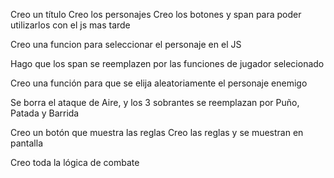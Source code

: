 Creo un título
Creo los personajes
Creo los botones y span para poder utilizarlos con el js mas tarde

Creo una funcion para seleccionar el personaje en el JS

Hago que los span se reemplazen por las funciones de jugador selecionado

Creo una función para que se elija aleatoriamente el personaje enemigo

Se borra el ataque de Aire, y los 3 sobrantes se reemplazan por Puño, Patada y Barrida

Creo un botón que muestra las reglas
Creo las reglas y se muestran en pantalla

Creo toda la lógica de combate